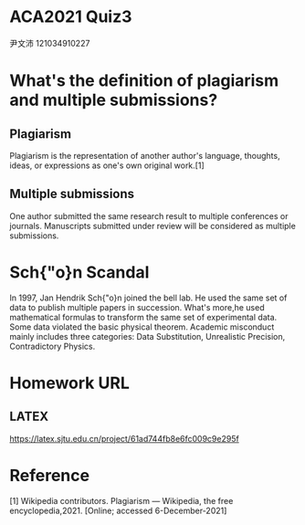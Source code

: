 # ACA2021 Quiz3  
尹文沛 121034910227
# What's the definition of plagiarism and multiple submissions?

## Plagiarism
Plagiarism is the representation of another author's language, thoughts, ideas, or expressions as one's own original work.[1]
## Multiple submissions
One author submitted the same research result to multiple conferences or journals. Manuscripts submitted under review will be considered as multiple submissions.

# Sch{\"o}n Scandal
In 1997, Jan Hendrik Sch{\"o}n joined the bell lab. He used the same set of data to publish multiple papers in succession. What's more,he used mathematical formulas to transform the same set of experimental data. Some data violated the basic physical theorem. Academic misconduct mainly includes three categories: Data Substitution, Unrealistic Precision, Contradictory Physics.

# Homework URL

## LATEX 
https://latex.sjtu.edu.cn/project/61ad744fb8e6fc009c9e295f

# Reference 
[1] Wikipedia contributors.  Plagiarism — Wikipedia, the free encyclopedia,2021. [Online; accessed 6-December-2021]
